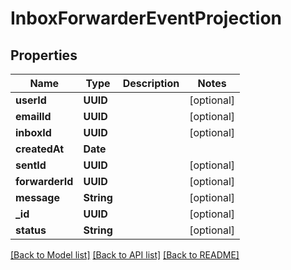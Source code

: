 # InboxForwarderEventProjection

## Properties
Name | Type | Description | Notes
------------ | ------------- | ------------- | -------------
**userId** | **UUID** |  | [optional] 
**emailId** | **UUID** |  | [optional] 
**inboxId** | **UUID** |  | [optional] 
**createdAt** | **Date** |  | 
**sentId** | **UUID** |  | [optional] 
**forwarderId** | **UUID** |  | [optional] 
**message** | **String** |  | [optional] 
**_id** | **UUID** |  | [optional] 
**status** | **String** |  | [optional] 

[[Back to Model list]](../README#documentation-for-models) [[Back to API list]](../README#documentation-for-api-endpoints) [[Back to README]](../README)


